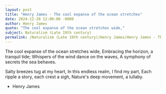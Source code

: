 ```yaml
---
layout: post
title: "Henry James - The cool expanse of the ocean stretches"
date: 2024-12-28 12:00:00 -0000
author: Henry James
quote: "The cool expanse of the ocean stretches wide,"
subject: Naturalism (Late 19th century)
permalink: /Naturalism (Late 19th century)/Henry James/Henry James - The cool expanse of the ocean stretches
---
```


The cool expanse of the ocean stretches wide,
Embracing the horizon, a tranquil tide;
Whispers of the wind dance on the waves,
A symphony of secrets the sea behaves.

Salty breezes tug at my heart,
In this endless realm, I find my part,
Each ripple a story, each crest a sigh,
Nature's deep movement, a lullaby.


- Henry James
